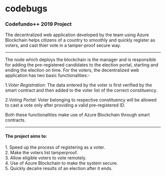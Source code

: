 # codebugs

<h3>Codefundo++ 2019 Project</h3>
The decentralized web application developed by the team using Azure Blockchain helps citizens of a country to smoothly and quickly register as voters, and cast thier vote in a tamper-proof secure way.
<hr>

The node which deploys the blockchain is the manager and is responsible for adding the pre-registered candidates to the election portal, starting and ending the election on time. 
For the voters, the decentralized web application has two basic functionalities:-

1.<em>Voter Registration:</em> The data entered by the voter is first verified by the smart contract and then added to the voter list of the correct constituency.
   
2.<em>Voting Portal:</em> Voter belonging to respective constituency will be allowed to cast a vote only after providing a valid pre-registered ID.

Both these functionalities make use of Azure Blockchain through smart contracts.
<hr>

<h4>The project aims to:</h4>
1. Speed up the process of registering as a voter.<br>
2. Make the voters list tamperproof.<br>
3. Allow eligible voters to vote remotely.<br>
4. Use of Azure Blockchain to make the system secure.<br>
5. Quickly decalre results of an election after it ends.<br>
